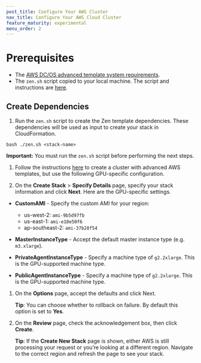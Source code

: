 ```yaml
---
post_title: Configure Your AWS Cluster
nav_title: Configure Your AWS Cloud Cluster
feature_maturity: experimental
menu_order: 2
---
```


#  Prerequisites
- The [AWS DC/OS advanced template system requirements](https://dcos.io/docs/1.9/administration/installing/cloud/aws/advanced/system-requirements/).
- The `zen.sh` script copied to your local machine. The script and instructions are [here](/docs/1.9/administration/installing/cloud/aws/advanced/quickstart/).

## Create Dependencies

1. Run the `zen.sh` script to create the Zen template dependencies. These dependencies will be used as input to create your stack in CloudFormation.
  ```
  bash ./zen.sh <stack-name>
  ```
  **Important:** You must run the `zen.sh` script before performing the next steps.

1. Follow the instructions [here](/docs/1.9/administration/installing/cloud/aws/advanced/quickstart/) to create a cluster with advanced AWS templates, but use the following GPU-specific configuration.

1. On the **Create Stack** > **Specify Details** page, specify your stack information and click **Next**. Here are the GPU-specific settings.
  - **CustomAMI** - Specify the custom AMI for your region:

      - us-west-2: `ami-9b5d97fb`
      - us-east-1: `ami-e10e50f6`
      - ap-southeast-2: `ami-37b28f54`
  - **MasterInstanceType** - Accept the default master instance type (e.g. `m3.xlarge`).
  - **PrivateAgentInstanceType** - Specify a machine type of `g2.2xlarge`. This is the GPU-supported machine type.
  - **PublicAgentInstanceType** - Specify a machine type of `g2.2xlarge`. This is the GPU-supported machine type.

1. On the **Options** page, accept the defaults and click Next.

    **Tip**: You can choose whether to rollback on failure. By default this option is set to **Yes**.

1. On the **Review** page, check the acknowledgement box, then click **Create**.

    **Tip**: If the **Create New Stack** page is shown, either AWS is still processing your request or you’re looking at a different region. Navigate to the correct region and refresh the page to see your stack.
